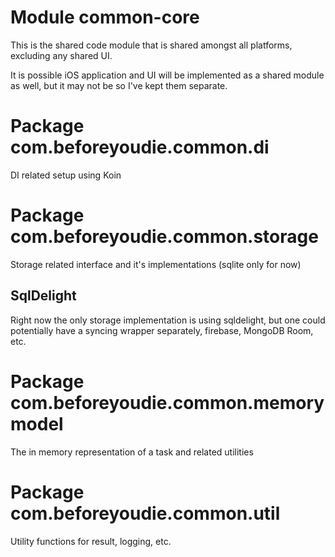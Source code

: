 # Module common-core

This is the shared code module that is shared amongst all platforms, excluding any shared UI.

It is possible iOS application and UI will be implemented as a shared module as well, but it may not be so I've 
kept them separate.

# Package com.beforeyoudie.common.di

DI related setup using Koin

# Package com.beforeyoudie.common.storage

Storage related interface and it's implementations (sqlite only for now)

## SqlDelight

Right now the only storage implementation is using sqldelight, but one could potentially have a syncing wrapper
separately, firebase, MongoDB Room, etc.

# Package com.beforeyoudie.common.memorymodel

The in memory representation of a task and related utilities

# Package com.beforeyoudie.common.util

Utility functions for result, logging, etc.
